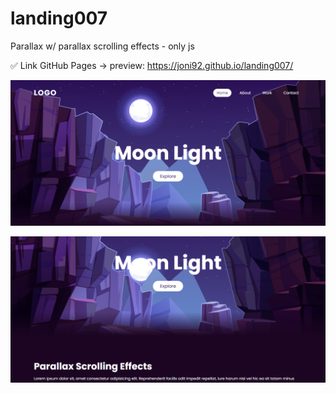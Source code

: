 # landing007
Parallax w/ parallax scrolling effects - only js

✅ Link GitHub Pages -> preview: https://joni92.github.io/landing007/


![preview0.png](https://github.com/Joni92/landing007/blob/main/preview01.png)

![preview0.png](https://github.com/Joni92/landing007/blob/main/preview02.png)
